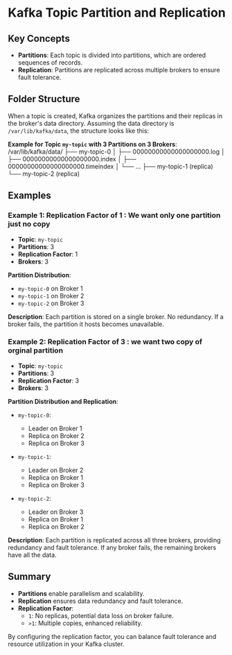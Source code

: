 # Kafka Topic Partition and Replication

## Key Concepts

- **Partitions**: Each topic is divided into partitions, which are ordered sequences of records.
- **Replication**: Partitions are replicated across multiple brokers to ensure fault tolerance.

## Folder Structure

When a topic is created, Kafka organizes the partitions and their replicas in the broker's data directory. Assuming the data directory is `/var/lib/kafka/data`, the structure looks like this:

**Example for Topic `my-topic` with 3 Partitions on 3 Brokers**:
/var/lib/kafka/data/
├── my-topic-0
│ ├── 00000000000000000000.log
│ ├── 00000000000000000000.index
│ ├── 00000000000000000000.timeindex
│ └── ...
├── my-topic-1 (replica)
└── my-topic-2 (replica)

## Examples

### Example 1: Replication Factor of 1 : We want only one partition just no copy

- **Topic**: `my-topic`
- **Partitions**: 3
- **Replication Factor**: 1
- **Brokers**: 3

**Partition Distribution**:
- `my-topic-0` on Broker 1
- `my-topic-1` on Broker 2
- `my-topic-2` on Broker 3

**Description**:
Each partition is stored on a single broker. No redundancy. If a broker fails, the partition it hosts becomes unavailable.

### Example 2: Replication Factor of 3 : we want two copy of orginal partition

- **Topic**: `my-topic`
- **Partitions**: 3
- **Replication Factor**: 3
- **Brokers**: 3

**Partition Distribution and Replication**:
- `my-topic-0`:
  - Leader on Broker 1
  - Replica on Broker 2
  - Replica on Broker 3

- `my-topic-1`:
  - Leader on Broker 2
  - Replica on Broker 1
  - Replica on Broker 3

- `my-topic-2`:
  - Leader on Broker 3
  - Replica on Broker 1
  - Replica on Broker 2

**Description**:
Each partition is replicated across all three brokers, providing redundancy and fault tolerance. If any broker fails, the remaining brokers have all the data.

## Summary

- **Partitions** enable parallelism and scalability.
- **Replication** ensures data redundancy and fault tolerance.
- **Replication Factor**:
  - `1`: No replicas, potential data loss on broker failure.
  - `>1`: Multiple copies, enhanced reliability.

By configuring the replication factor, you can balance fault tolerance and resource utilization in your Kafka cluster.
